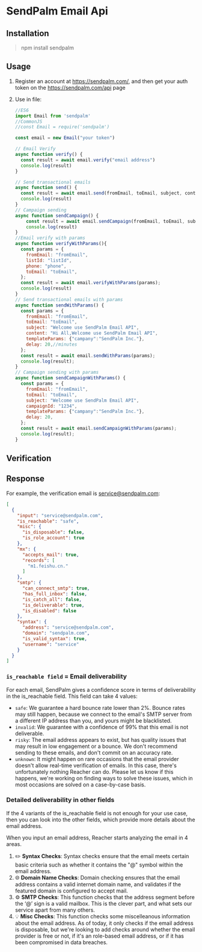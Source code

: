 # SendPalm Email Api

## Installation

> npm install sendpalm

## Usage

1. Register an account at https://sendpalm.com/, and then get your auth token on the https://sendpalm.com/api page

2. Use in file:

   ```javascript
   //ES6
   import Email from 'sendpalm'
   //CommonJS
   //const Email = require('sendpalm')
   
   const email = new Email("your token")
   
   // Email Verify
   async function verify() {
     const result = await email.verify("email address")
     console.log(result)
   }
   
   // Send transactional emails
   async function send() {
     const result = await email.send(fromEmail, toEmail, subject, content, templateParams)
     console.log(result)
   }
   // Campaign sending
   async function sendCampaign() {
       const result = await email.sendCampaign(fromEmail, toEmail, subject, campaignId, templateParams)
       console.log(result)
   }
   //Email verify with params
   async function verifyWithParams(){
     const params = {
       fromEmail: "fromEmail",
       listId: "listId",
       phone: "phone",
       toEmail: "toEmail",
     };
     const result = await email.verifyWithParams(params);
     console.log(result)
   }
   // Send transactional emails with params
   async function sendWithParams() {
     const params = {
       fromEmail: "fromEmail",
       toEmail: "toEmail",
       subject: "Welcome use SendPalm Email API",
       content: "Hi All,Welcome use SendPalm Email API",
       templateParams: {"campany":"SendPalm Inc."},
       delay: 20,//minutes
     };
     const result = await email.sendWithParams(params);
     console.log(result);
   }
   // Campaign sending with params
   async function sendCampaignWithParams() {
     const params = {
       fromEmail: "fromEmail",
       toEmail: "toEmail",
       subject: "Welcome use SendPalm Email API",
       campaignId: "1234",
       templateParams: {"campany":"SendPalm Inc."},
       delay: 20,
     };
     const result = await email.sendCampaignWithParams(params);
     console.log(result);
   }   
   ```

## Verification

##  Response

For example, the verification email is service@sendpalm.com:

```json
[
  {
    "input": "service@sendpalm.com",
    "is_reachable": "safe",
    "misc": {
      "is_disposable": false,
      "is_role_account": true
    },
    "mx": {
      "accepts_mail": true,
      "records": [
        "m1.feishu.cn."
      ]
    },
    "smtp": {
      "can_connect_smtp": true,
      "has_full_inbox": false,
      "is_catch_all": false,
      "is_deliverable": true,
      "is_disabled": false
    },
    "syntax": {
      "address": "service@sendpalm.com",
      "domain": "sendpalm.com",
      "is_valid_syntax": true,
      "username": "service"
    }
  }
]
```

### `is_reachable field` = Email deliverability

For each email, SendPalm gives a confidence score in terms of deliverability in the is_reachable field. This field can take 4 values:

- `safe`: We guarantee a hard bounce rate lower than 2%. Bounce rates may still happen, because we connect to the email's SMTP server from a different IP address than you, and yours might be blacklisted.
- `invalid`: We guarantee with a confidence of 99% that this email is not deliverable.
- `risky`: The email address appears to exist, but has quality issues that may result in low engagement or a bounce. We don't recommend sending to these emails, and don't commit on an accuracy rate.
- `unknown`: It might happen on rare occasions that the email provider doesn't allow real-time verification of emails. In this case, there's unfortunately nothing Reacher can do. Please let us know if this happens, we're working on finding ways to solve these issues, which in most occasions are solved on a case-by-case basis.

### Detailed deliverability in other fields

If the 4 variants of the is_reachable field is not enough for your use case, then you can look into the other fields, which provide more details about the email address.

When you input an email address, Reacher starts analyzing the email in 4 areas.

1. ✏️ **Syntax Checks**: Syntax checks ensure that the email meets certain basic criteria such as whether it contains the "@" symbol within the email address.
2. 🌐 **Domain Name Checks**: Domain checking ensures that the email address contains a valid internet domain name, and validates if the featured domain is configured to accept mail.
3. ⚙️ **SMTP Checks**: This function checks that the address segment before the ‘@’ sign is a valid mailbox. This is the clever part, and what sets our service apart from many others.
4. 💡 **Misc Checks**: This function checks some miscelleanous information about the email address. As of today, it only checks if the email address is disposable, but we're looking to add checks around whether the email provider is free or not, if it's an role-based email address, or if it has been compromised in data breaches.

